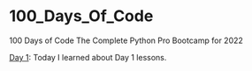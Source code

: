 # 100_Days_Of_Code
100 Days of Code The Complete Python Pro Bootcamp for 2022

[Day 1](https://github.com/IonPostolache/100_Days_Of_Code/tree/main/Day%201): Today I learned about Day 1 lessons.
